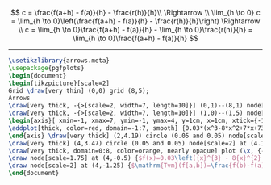 $$
c = \frac{f(a+h) - f(a)}{h} - \frac{r(h)}{h}\\ \Rightarrow \\
\lim_{h \to 0} c = \lim_{h \to 0}\left(\frac{f(a+h) - f(a)}{h} - \frac{r(h)}{h}\right) \Rightarrow \\
c = \lim_{h \to 0}\frac{f(a+h) - f(a)}{h} - \lim_{h \to 0}\frac{r(h)}{h} = \lim_{h \to 0}\frac{f(a+h) - f(a)}{h}
$$

---

```tikz
\usetikzlibrary{arrows.meta}
\usepackage{pgfplots} 
\begin{document} 
\begin{tikzpicture}[scale=2]
Grid \draw[very thin] (0,0) grid (8,5); 
Arrows 
\draw[very thick, -{>[scale=2, width=7, length=10]}] (0,1)--(8,1) node[right, scale=2] {$x$}; 
\draw[very thick, -{>[scale=2, width=7, length=10]}] (1,0)--(1,5) node[above, scale=2] {$f(x)$}; 
\begin{axis}[ xmin=-1, xmax=7, ymin=-1, ymax=4, y=1cm, x=1cm, xtick={-1,...,7}, hide axis] 
\addplot[thick, color=red, domain=-1:7, smooth] {0.03*(x^3-8*x^2+7*x+73)+1}; 
\end{axis} \draw[very thick] (2,4.19) circle (0.05 and 0.05) node[scale=2] at (2.15,4.35) {$a$}; 
\draw[very thick] (4,3.47) circle (0.05 and 0.05) node[scale=2] at (4.15,3.63) {$b$}; 
\draw[very thick, domain=0:8, color=orange, nearly opaque] plot (\x, {-0.36*\x+4.91}); 
\draw node[scale=1.75] at (4,-0.5) {$f(x)=0.03\left({x}^{3} - 8{x}^{2} + 7 x + 73\right) + 1$}; 
\draw node[scale=2] at (4,-1.25) {$\mathrm{Tvm}(f[a,b])=\frac{f(b)-f(a)}{b-a}$}; \end{tikzpicture} 
\end{document}
```